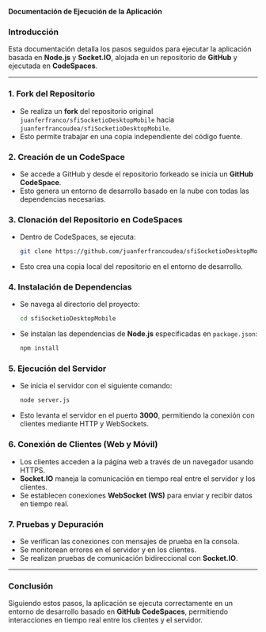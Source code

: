 **Documentación de Ejecución de la Aplicación**

### Introducción
Esta documentación detalla los pasos seguidos para ejecutar la aplicación basada en **Node.js** y **Socket.IO**, alojada en un repositorio de **GitHub** y ejecutada en **CodeSpaces**.

---

### **1. Fork del Repositorio**
- Se realiza un **fork** del repositorio original `juanferfranco/sfiSocketioDesktopMobile` hacia `juanferfrancoudea/sfiSocketioDesktopMobile`.
- Esto permite trabajar en una copia independiente del código fuente.

### **2. Creación de un CodeSpace**
- Se accede a GitHub y desde el repositorio forkeado se inicia un **GitHub CodeSpace**.
- Esto genera un entorno de desarrollo basado en la nube con todas las dependencias necesarias.

### **3. Clonación del Repositorio en CodeSpaces**
- Dentro de CodeSpaces, se ejecuta:
  ```sh
  git clone https://github.com/juanferfrancoudea/sfiSocketioDesktopMobile.git
  ```
- Esto crea una copia local del repositorio en el entorno de desarrollo.

### **4. Instalación de Dependencias**
- Se navega al directorio del proyecto:
  ```sh
  cd sfiSocketioDesktopMobile
  ```
- Se instalan las dependencias de **Node.js** especificadas en `package.json`:
  ```sh
  npm install
  ```

### **5. Ejecución del Servidor**
- Se inicia el servidor con el siguiente comando:
  ```sh
  node server.js
  ```
- Esto levanta el servidor en el puerto **3000**, permitiendo la conexión con clientes mediante HTTP y WebSockets.

### **6. Conexión de Clientes (Web y Móvil)**
- Los clientes acceden a la página web a través de un navegador usando HTTPS.
- **Socket.IO** maneja la comunicación en tiempo real entre el servidor y los clientes.
- Se establecen conexiones **WebSocket (WS)** para enviar y recibir datos en tiempo real.

### **7. Pruebas y Depuración**
- Se verifican las conexiones con mensajes de prueba en la consola.
- Se monitorean errores en el servidor y en los clientes.
- Se realizan pruebas de comunicación bidireccional con **Socket.IO**.

---

### **Conclusión**
Siguiendo estos pasos, la aplicación se ejecuta correctamente en un entorno de desarrollo basado en **GitHub CodeSpaces**, permitiendo interacciones en tiempo real entre los clientes y el servidor.

